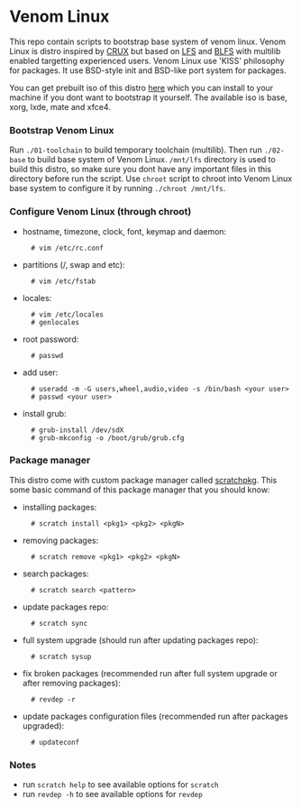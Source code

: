 # Venom Linux

This repo contain scripts to bootstrap base system of venom linux. Venom Linux is distro inspired by [CRUX](https://crux.nu) but based on [LFS](http://www.linuxfromscratch.org/lfs/) and [BLFS](http://www.linuxfromscratch.org/blfs/) with multilib enabled targetting experienced users. Venom Linux use 'KISS' philosophy for packages. It use BSD-style init and BSD-like port system for packages. 

You can get prebuilt iso of this distro [here](https://sourceforge.net/projects/venomlinux/) which you can install to your machine if you dont want to bootstrap it yourself. The available iso is base, xorg, lxde, mate and xfce4.

### Bootstrap Venom Linux

Run `./01-toolchain` to build temporary toolchain (multilib). Then run `./02-base` to build base system of Venom Linux. `/mnt/lfs` directory is used to build this distro, so make sure you dont have any important files in this directory before run the script. Use `chroot` script to chroot into Venom Linux base system to configure it by running `./chroot /mnt/lfs`.

### Configure Venom Linux (through chroot)

* hostname, timezone, clock, font, keymap and daemon:

        # vim /etc/rc.conf

* partitions (/, swap and etc):

        # vim /etc/fstab
    
* locales:

        # vim /etc/locales
        # genlocales

* root password:

        # passwd
    
* add user:

        # useradd -m -G users,wheel,audio,video -s /bin/bash <your user>
        # passwd <your user>
    
* install grub:

        # grub-install /dev/sdX
        # grub-mkconfig -o /boot/grub/grub.cfg
    
### Package manager

This distro come with custom package manager called [scratchpkg](https://github.com/emmett1/scratchpkg). This some basic command of this package manager that you should know:

* installing packages:

        # scratch install <pkg1> <pkg2> <pkgN>
    
* removing packages:

        # scratch remove <pkg1> <pkg2> <pkgN>
    
* search packages:

        # scratch search <pattern>
    
* update packages repo:

        # scratch sync
    
* full system upgrade (should run after updating packages repo):

        # scratch sysup

* fix broken packages (recommended run after full system upgrade or after removing packages):

        # revdep -r
    
* update packages configuration files (recommended run after packages upgraded):

        # updateconf
    
### Notes

- run `scratch help` to see available options for `scratch`
- run `revdep -h` to see available options for `revdep`

